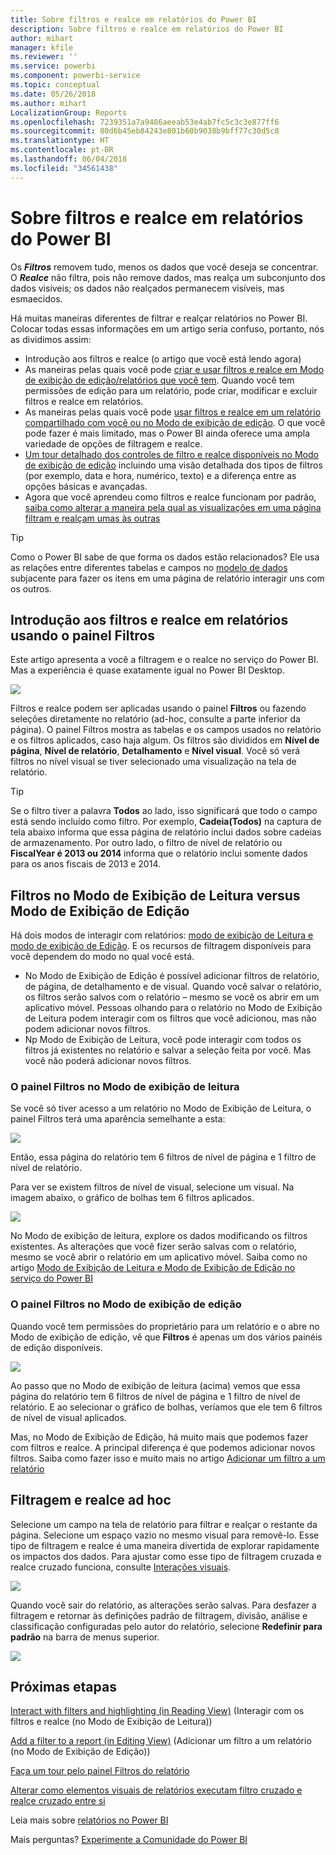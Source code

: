 ```yaml
---
title: Sobre filtros e realce em relatórios do Power BI
description: Sobre filtros e realce em relatórios do Power BI
author: mihart
manager: kfile
ms.reviewer: ''
ms.service: powerbi
ms.component: powerbi-service
ms.topic: conceptual
ms.date: 05/26/2018
ms.author: mihart
LocalizationGroup: Reports
ms.openlocfilehash: 7239351a7a9486aeeab53e4ab7fc5c3c3e877ff6
ms.sourcegitcommit: 80d6b45eb84243e801b60b9038b9bff77c30d5c8
ms.translationtype: HT
ms.contentlocale: pt-BR
ms.lasthandoff: 06/04/2018
ms.locfileid: "34561438"
---
```

# <a name="about-filters-and-highlighting-in-power-bi-reports"></a>Sobre filtros e realce em relatórios do Power BI
Os ***Filtros*** removem tudo, menos os dados que você deseja se concentrar.  O ***Realce*** não filtra, pois não remove dados, mas realça um subconjunto dos dados visíveis; os dados não realçados permanecem visíveis, mas esmaecidos.

Há muitas maneiras diferentes de filtrar e realçar relatórios no Power BI. Colocar todas essas informações em um artigo seria confuso, portanto, nós as dividimos assim:

* Introdução aos filtros e realce (o artigo que você está lendo agora)
* As maneiras pelas quais você pode [criar e usar filtros e realce em Modo de exibição de edição/relatórios que você tem](power-bi-report-add-filter.md). Quando você tem permissões de edição para um relatório, pode criar, modificar e excluir filtros e realce em relatórios.
* As maneiras pelas quais você pode [usar filtros e realce em um relatório compartilhado com você ou no Modo de exibição de edição](service-reading-view-and-editing-view.md). O que você pode fazer é mais limitado, mas o Power BI ainda oferece uma ampla variedade de opções de filtragem e realce.  
* [Um tour detalhado dos controles de filtro e realce disponíveis no Modo de exibição de edição](power-bi-how-to-report-filter.md) incluindo uma visão detalhada dos tipos de filtros (por exemplo, data e hora, numérico, texto) e a diferença entre as opções básicas e avançadas.
* Agora que você aprendeu como filtros e realce funcionam por padrão, [saiba como alterar a maneira pela qual as visualizações em uma página filtram e realçam umas às outras](service-reports-visual-interactions.md)

> [!TIP]
> Como o Power BI sabe de que forma os dados estão relacionados?  Ele usa as relações entre diferentes tabelas e campos no [modelo de dados](https://support.office.com/article/Create-a-Data-Model-in-Excel-87e7a54c-87dc-488e-9410-5c75dbcb0f7b?ui=en-US&rs=en-US&ad=US) subjacente para fazer os itens em uma página de relatório interagir uns com os outros.
> 
> 

## <a name="introduction-to-filters-and-highlighting-in-reports-using-the-filters-pane"></a>Introdução aos filtros e realce em relatórios usando o painel Filtros
 Este artigo apresenta a você a filtragem e o realce no serviço do Power BI.  Mas a experiência é quase exatamente igual no Power BI Desktop.  

![](media/power-bi-reports-filters-and-highlighting/power-bi-add-filter-reading-view.png)

Filtros e realce podem ser aplicadas usando o painel **Filtros** ou fazendo seleções diretamente no relatório (ad-hoc, consulte a parte inferior da página). O painel Filtros mostra as tabelas e os campos usados no relatório e os filtros aplicados, caso haja algum. Os filtros são divididos em **Nível de página**, **Nível de relatório**, **Detalhamento** e **Nível visual**.  Você só verá filtros no nível visual se tiver selecionado uma visualização na tela de relatório.

> [!TIP]
> Se o filtro tiver a palavra **Todos** ao lado, isso significará que todo o campo está sendo incluído como filtro.  Por exemplo, **Cadeia(Todos)** na captura de tela abaixo informa que essa página de relatório inclui dados sobre cadeias de armazenamento.  Por outro lado, o filtro de nível de relatório ou **FiscalYear é 2013 ou 2014** informa que o relatório inclui somente dados para os anos fiscais de 2013 e 2014.
> 
> 

## <a name="filters-in-reading-view-versus-editing-view"></a>Filtros no Modo de Exibição de Leitura versus Modo de Exibição de Edição
Há dois modos de interagir com relatórios: [modo de exibição de Leitura e modo de exibição de Edição](service-reading-view-and-editing-view.md).  E os recursos de filtragem disponíveis para você dependem do modo no qual você está.

* No Modo de Exibição de Edição é possível adicionar filtros de relatório, de página, de detalhamento e de visual. Quando você salvar o relatório, os filtros serão salvos com o relatório – mesmo se você os abrir em um aplicativo móvel. Pessoas olhando para o relatório no Modo de Exibição de Leitura podem interagir com os filtros que você adicionou, mas não podem adicionar novos filtros.
* Np Modo de Exibição de Leitura, você pode interagir com todos os filtros já existentes no relatório e salvar a seleção feita por você.  Mas você não poderá adicionar novos filtros.

### <a name="the-filters-pane-in-reading-view"></a>O painel Filtros no Modo de exibição de leitura
Se você só tiver acesso a um relatório no Modo de Exibição de Leitura, o painel Filtros terá uma aparência semelhante a esta:

![](media/power-bi-reports-filters-and-highlighting/power-bi-filter-reading-view.png)

Então, essa página do relatório tem 6 filtros de nível de página e 1 filtro de nível de relatório.

Para ver se existem filtros de nível de visual, selecione um visual. Na imagem abaixo, o gráfico de bolhas tem 6 filtros aplicados.

![](media/power-bi-reports-filters-and-highlighting/power-bi-filter-visual-level.png)

No Modo de exibição de leitura, explore os dados modificando os filtros existentes. As alterações que você fizer serão salvas com o relatório, mesmo se você abrir o relatório em um aplicativo móvel. Saiba como no artigo [Modo de Exibição de Leitura e Modo de Exibição de Edição no serviço do Power BI](service-reading-view-and-editing-view.md)

### <a name="the-filters-pane-in-editing-view"></a>O painel Filtros no Modo de exibição de edição
Quando você tem permissões do proprietário para um relatório e o abre no Modo de exibição de edição, vê que **Filtros** é apenas um dos vários painéis de edição disponíveis.

![](media/power-bi-reports-filters-and-highlighting/power-bi-add-filter-editing-view.png)

Ao passo que no Modo de exibição de leitura (acima) vemos que essa página do relatório tem 6 filtros de nível de página e 1 filtro de nível de relatório. E ao selecionar o gráfico de bolhas, veríamos que ele tem 6 filtros de nível de visual aplicados.

Mas, no Modo de Exibição de Edição, há muito mais que podemos fazer com filtros e realce. A principal diferença é que podemos adicionar novos filtros. Saiba como fazer isso e muito mais no artigo [Adicionar um filtro a um relatório](power-bi-report-add-filter.md)

## <a name="ad-hoc-filtering-and-highlighting"></a>Filtragem e realce ad hoc
Selecione um campo na tela de relatório para filtrar e realçar o restante da página. Selecione um espaço vazio no mesmo visual para removê-lo. Esse tipo de filtragem e realce é uma maneira divertida de explorar rapidamente os impactos dos dados. Para ajustar como esse tipo de filtragem cruzada e realce cruzado funciona, consulte [Interações visuais](service-reports-visual-interactions.md).

![](media/power-bi-reports-filters-and-highlighting/power-bi-adhoc-filter.gif)

Quando você sair do relatório, as alterações serão salvas. Para desfazer a filtragem e retornar às definições padrão de filtragem, divisão, análise e classificação configuradas pelo autor do relatório, selecione **Redefinir para padrão** na barra de menus superior.

![](media/power-bi-reports-filters-and-highlighting/power-bi-reset-to-default.png)

## <a name="next-steps"></a>Próximas etapas
[Interact with filters and highlighting (in Reading View)](service-reading-view-and-editing-view.md) (Interagir com os filtros e realce (no Modo de Exibição de Leitura))

[Add a filter to a report (in Editing View)](power-bi-report-add-filter.md) (Adicionar um filtro a um relatório (no Modo de Exibição de Edição))

[Faça um tour pelo painel Filtros do relatório](power-bi-how-to-report-filter.md)

[Alterar como elementos visuais de relatórios executam filtro cruzado e realce cruzado entre si](service-reports-visual-interactions.md)

Leia mais sobre [relatórios no Power BI](service-reports.md)

Mais perguntas? [Experimente a Comunidade do Power BI](http://community.powerbi.com/)

